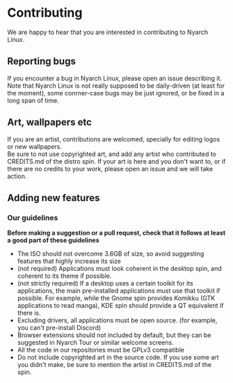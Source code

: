 # Contributing

We are happy to hear that you are interested in contributing to Nyarch Linux. 

## Reporting bugs
If you encounter a bug in Nyarch Linux, please open an issue describing it. Note that Nyarch Linux is not 
really supposed to be daily-driven (at least for the moment), some conrner-case bugs may be just ignored, or be fixed
in a long span of time.

## Art, wallpapers etc
If you are an artist, contributions are welcomed, specially for editing logos or new wallpapers. <br />
Be sure to not use copyrighted art, and add any artist who contributed to CREDITS.md of the distro spin.
If your art is here and you don't want to, or if there are no credits to your work, please open an issue and we will take action.

## Adding new features
### Our guidelines
<b>Before making a suggestion or a pull request, check that it follows at least a good part of these guidelines</b>
- The ISO should not overcome 3.6GB of size, so avoid suggesting features that highly increase its size
- (not required) Applications must look coherent in the desktop spin, and coherent to its theme if possible.
- (not strictly required) If a desktop uses a certain toolkit for its applications, the main pre-installed applications must use that toolkit if possible.
For example, while the Gnome spin provides Komikku (GTK applications to read manga), KDE spin should provide a QT equivalent if there is. 
- Excluding drivers, all applications must be open source. (for example, you can't pre-install Discord)
- Browser extensions should not included by default, but they can be suggested in Nyarch Tour or similar welcome screens.
- All the code in our repositories must be GPLv3 compatible
- Do not include copyrighted art in the source code. If you use some art you didn't make, be sure to mention the artist in CREDITS.md of the spin.
